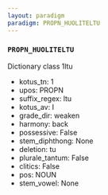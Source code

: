 ```yaml
---
layout: paradigm
paradigm: PROPN_HUOLITELTU
---
```

### ` PROPN_HUOLITELTU `

Dictionary class 1ltu
* kotus_tn: 1
* upos: PROPN
* suffix_regex: ltu
* kotus_av: I
* grade_dir: weaken
* harmony: back
* possessive: False
* stem_diphthong: None
* deletion: tu
* plurale_tantum: False
* clitics: False
* pos: NOUN
* stem_vowel: None
